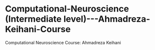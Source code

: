 # Computational-Neuroscience (Intermediate level)---Ahmadreza-Keihani-Course
Computational Neuroscience Course: Ahmadreza Keihani
